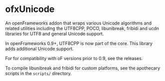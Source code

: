 ofxUnicode
==========

An openFrameworks addon that wraps various Unicode algorithms and related utilities including the UTF8CPP, POCO, libunibreak, fribidi and ucdn libraries for UTF8 and general Unicode support.

In openFrameworks 0.9+, UTF8CPP is now part of the core.  This library adds additional Unicode support.

For for compatibility with oF versions prior to 0.9, see the releases.

To compile libunibreak and fribidi for custom platforms, see the apothecary scripts in the `scripts/` directory.
